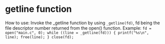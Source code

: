 # getline function
How to use:
Invoke the _getline function by using `_getline(fd)`, fd being the file descriptor number returned from the open() function.
Example:
`fd = open("main.c", 0);
    while ((line = _getline(fd)))
    {
        printf("%s\n", line);
        free(line);
    }
    close(fd);
`
